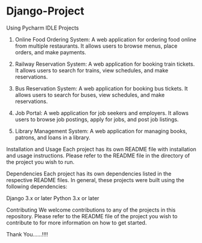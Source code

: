 # Django-Project
Using Pycharm IDLE
Projects
1.	Online Food Ordering System: 
A web application for ordering food online from multiple restaurants. It allows users to browse menus, place orders, and make payments.

2.	Railway Reservation System:
A web application for booking train tickets. It allows users to search for trains, view schedules, and make reservations.

3.	Bus Reservation System:
 A web application for booking bus tickets. It allows users to search for 
buses, view schedules, and make reservations.

4.	Job Portal: 
A web application for job seekers and employers. It allows users to browse job postings, apply for jobs, and post job listings.

5.	Library Management System: 
A web application for managing books, patrons, and loans in a library.

Installation and Usage
Each project has its own README file with installation and usage instructions. Please refer to the README file in the directory of the project you wish to run.

Dependencies
Each project has its own dependencies listed in the respective README files. In general, these projects were built using the following dependencies:

Django 3.x or later
Python 3.x or later

Contributing
We welcome contributions to any of the projects in this repository. Please refer to the README file of the project you wish to contribute to for more information on how to get started.

Thank You……!!!!
